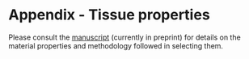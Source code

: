 # Appendix - Tissue properties

Please consult the [manuscript](https://arxiv.org/abs/2301.12727) (currently in preprint) for details on the material properties and methodology followed in selecting them.


